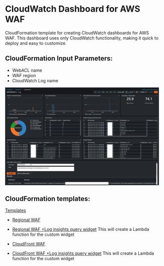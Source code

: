 # CloudWatch Dashboard for AWS WAF
CloudFormation template for creating CloudWatch dashboards for AWS WAF. This dashboard uses only CloudWatch functionality, making it quick to deploy and easy to customize.
 
## CloudFormation Input Parameters:
* WebACL name
* WAF region
* CloudWatch Log name
 
![Dashboard Image](/images/cwd.png)

## CloudFormation templates:
[Templates](/cloudformation/)

* [Regional WAF](/cloudformation/cw-waf-dashboard-regional.yaml)

* [Regional WAF +Log insights query widget](/cloudformation/cw-waf-dashboard-regional-logquery.yaml)
This will create a Lambda function for the custom widget

* [CloudFront WAF](/cloudformation/cw-waf-dashboard-cloudfront.yaml)

* [CloudFront WAF +Log insights query widget](/cloudformation/cw-waf-dashboard-cloudfront-logguery.yaml)
This will create a Lambda function for the custom widget






